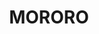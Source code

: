 ---
lastmod: '2025-04-06T06:05:20+00:00'
latitude: -29.338403
layout: suburb
longitude: 153.002402
postcode: '2469'
state: NSW
title: MORORO
url: /nsw/mororo/
---